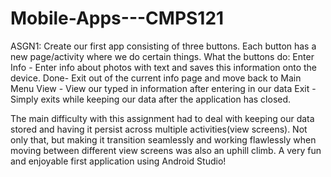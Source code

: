 # Mobile-Apps---CMPS121

ASGN1:
  Create our first app consisting of three buttons. Each button has a new page/activity where we do certain things.
  What the buttons do:
    Enter Info - Enter info about photos with text and saves this information onto the device. 
      Done- Exit out of the current info page and move back to Main Menu
    View - View our typed in information after entering in our data
    Exit - Simply exits while keeping our data after the application has closed.
    
 The main difficulty with this assignment had to deal with keeping our data stored and having it persist across multiple activities(view screens). Not only that, but making it transition seamlessly and working flawlessly when moving between different view screens was also an uphill climb. A very fun and enjoyable first application using Android Studio!
